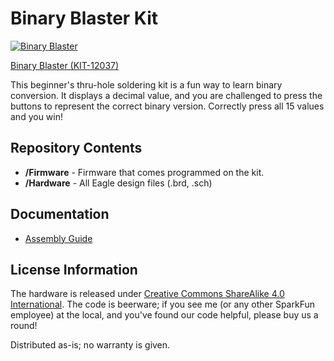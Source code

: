 Binary Blaster Kit
==============

[![Binary Blaster](https://cdn.sparkfun.com//assets/parts/8/5/8/5/12037-SparkFun_Binary_Blaster_Kit-02.jpg)](https://www.sparkfun.com/products/12037)

[Binary Blaster (KIT-12037)](https://www.sparkfun.com/products/12037)

This beginner's thru-hole soldering kit is a fun way to learn binary conversion. It displays a decimal value, 
and you are challenged to press the buttons to represent the correct binary version. Correctly press all 15 
values and you win!


Repository Contents
-------------------

* **/Firmware** - Firmware that comes programmed on the kit.
* **/Hardware** - All Eagle design files (.brd, .sch)

Documentation
-------------------
* [Assembly Guide](https://learn.sparkfun.com/tutorials/binary-blaster-assembly-guide)


License Information
-------------------
The hardware is released under [Creative Commons ShareAlike 4.0 International](https://creativecommons.org/licenses/by-sa/4.0/).
The code is beerware; if you see me (or any other SparkFun employee) at the local, and you've found our code helpful, please buy us a round!

Distributed as-is; no warranty is given.
